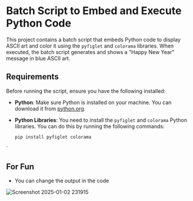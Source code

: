 # Batch Script to Embed and Execute Python Code

This project contains a batch script that embeds Python code to display ASCII art and color it using the `pyfiglet` and `colorama` libraries. When executed, the batch script generates and shows a "Happy New Year" message in blue ASCII art.

## Requirements

Before running the script, ensure you have the following installed:

- **Python**: Make sure Python is installed on your machine. You can download it from [python.org](https://www.python.org/downloads/).
- **Python Libraries**: You need to install the `pyfiglet` and `colorama` Python libraries. You can do this by running the following commands:

  ```bash
  pip install pyfiglet colorama
`
  ## For Fun
  - You can change the output in the code  


![Screenshot 2025-01-02 231915](https://github.com/user-attachments/assets/72960ee8-cfe3-4c05-bdeb-2405d881d64c)
